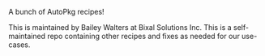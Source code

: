 A bunch of AutoPkg recipes!

This is maintained by Bailey Walters at Bixal Solutions Inc. This is a self-maintained repo containing
other recipes and fixes as needed for our use-cases.